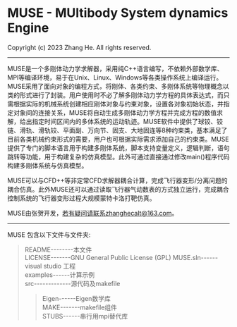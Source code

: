 # MUSE - MUltibody System dynamics Engine   
Copyright (c) 2023 Zhang He. All rights reserved.  

----------------------------------------------------------------------

MUSE是一个多刚体动力学求解器，采用纯C++语言编写，不依赖外部数学库、MPI等编译环境，易于在Unix、Linux、Windows等各类操作系统上编译运行。MUSE采用了面向对象的编程方式，将刚体、各类约束、多刚体系统等物理概念以类的形式进行了封装。用户使用时不必了解多刚体动力学方程的具体表达式，而只需根据实际的机械系统创建相应刚体对象与约束对象，设置各对象初始状态，并指定对象间的连接关系，MUSE将自动生成多刚体动力学方程并完成方程的数值求解，给出指定时间区间内的多体系统的运动轨迹。MUSE软件中提供了球铰、铰链、滑轨、滑轨铰、平面副、万向节、固支、大地固连等8种约束类，基本满足了目前各类机械约束形式的需要，用户也可根据实际需求添加自己的约束类。MUSE提供了专门的脚本语言用于构建多刚体系统，脚本支持变量定义，逻辑判断，语句跳转等功能，用于构建复杂的仿真模型。此外可通过直接通过修改main()程序代码构建多刚体系统与仿真模型。

MUSE可以与CFD++等非定常CFD求解器耦合计算，完成飞行器变形/分离问题的耦合仿真。此外MUSE还可以通过读取飞行器气动数表的方式独立运行，完成耦合控制系统的飞行器变形过程大规模蒙特卡洛打靶仿真。

MUSE由张贺开发，若有疑问请联系zhanghecalt@163.com。

----------------------------------------------------------------------

MUSE 包含以下文件与文件夹:

>README--------本文件  
>LICENSE-------GNU General Public License (GPL)
>MUSE.sln------visual studio 工程  
>examples------计算示例  
>src-------------源代码及makefile  
>>Eigen------Eigen数学库  
>>MAKE-------makefile组件  
>>STUBS------串行用mpi替代库
 

